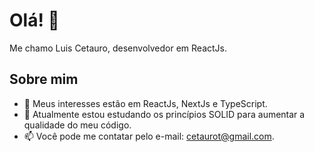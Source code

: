 # Olá! 👋

Me chamo Luis Cetauro, desenvolvedor em ReactJs.

## Sobre mim

- 👀 Meus interesses estão em ReactJs, NextJs e TypeScript.
- 🌱 Atualmente estou estudando os princípios SOLID para aumentar a qualidade do meu código.
- 📫 Você pode me contatar pelo e-mail: cetaurot@gmail.com.
